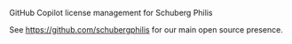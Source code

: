 GitHub Copilot license management for Schuberg Philis

See https://github.com/schubergphilis for our main open source presence.
